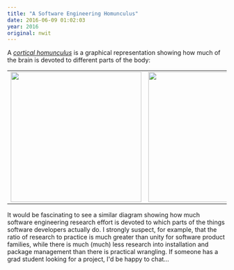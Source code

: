 ```yaml
---
title: "A Software Engineering Homunculus"
date: 2016-06-09 01:02:03
year: 2016
original: nwit
---
```

<p>
  A <em><a href="https://en.wikipedia.org/wiki/Cortical_homunculus">cortical homunculus</a></em>
  is a graphical representation showing how much of the brain is devoted to different parts of the body:
</p>
<table cellpadding="10px">
  <tr>
    <td>
      <img src="{{ '/files/2016/06/homunculus-brain.png' | relative_url }}" width="300px" />
    </td>
    <td>
      <img src="{{ '/files/2016/06/homunculus-front.png' | relative_url }}" width="300px" />
    </td>
  </tr>
</table>
<p>
  It would be fascinating to see a similar diagram showing how much
  software engineering research effort is devoted to which parts of
  the things software developers actually do.
  I strongly suspect,
  for example,
  that the ratio of research to practice is much greater than unity for software product families,
  while there is much (much) less research into installation and package management
  than there is practical wrangling.
  If someone has a grad student looking for a project,
  I'd be happy to chat…
</p>
